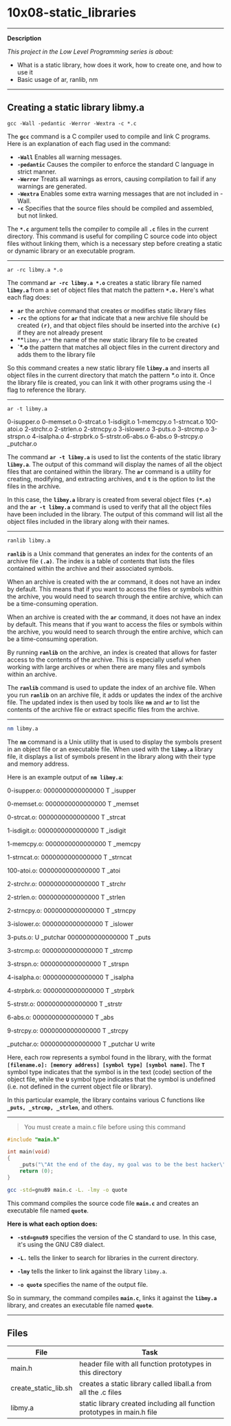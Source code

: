# 10x08-static_libraries

____________________


**Description**

*This project in the Low Level Programming series is about:*

* What is a static library, how does it work, how to create one, and how to use it
* Basic usage of ar, ranlib, nm


________________________


## Creating a static library libmy.a

```bach
gcc -Wall -pedantic -Werror -Wextra -c *.c
```

The **`gcc`** command is a C compiler used to compile and link C programs. Here is an explanation of each flag used in the command:

* **`-Wall`** Enables all warning messages.
* **`-pedantic`** Causes the compiler to enforce the standard C language in strict manner.
* **`-Werror`** Treats all warnings as errors, causing compilation to fail if any warnings are generated.
* **`-Wextra`** Enables some extra warning messages that are not included in -Wall.
* **`-c`** Specifies that the source files should be compiled and assembled, but not linked.

The **`*.c`** argument tells the compiler to compile all **`.c`** files in the current directory. This command is useful for compiling C source code into object files without linking them, which is a necessary step before creating a static or dynamic library or an executable program.


____________________________________


```bach
ar -rc libmy.a *.o
```

The command **`ar -rc libmy.a *.o`** creates a static library file named **`libmy.a`** from a set of object files that match the pattern **`*.o.`** Here's what each flag does:

* **`ar`** the archive command that creates or modifies static library files
* **`-rc`** the options for **`ar`** that indicate that a new archive file should be created **`(r)`**, and that object files should be inserted into the archive **`(c)`** if they are not already present
* **`libmy.a**` the name of the new static library file to be created
* **`*.o** the pattern that matches all object files in the current directory and adds them to the library file

So this command creates a new static library file **`libmy.a`** and inserts all object files in the current directory that match the pattern *.o into it. Once the library file is created, you can link it with other programs using the -l flag to reference the library.


________________________________

```bach
ar -t libmy.a
```

0-isupper.o
0-memset.o
0-strcat.o
1-isdigit.o
1-memcpy.o
1-strncat.o
100-atoi.o
2-strchr.o
2-strlen.o
2-strncpy.o
3-islower.o
3-puts.o
3-strcmp.o
3-strspn.o
4-isalpha.o
4-strpbrk.o
5-strstr.o6-abs.o
6-abs.o
9-strcpy.o
\_putchar.o


The command **`ar -t libmy.a`** is used to list the contents of the static library **`libmy.a`**. The output of this command will display the names of all the object files that are contained within the library. The **`ar`** command is a utility for creating, modifying, and extracting archives, and **`t`** is the option to list the files in the archive.

In this case, the **`libmy.a`** library is created from several object files **`(*.o)`** and the **`ar -t libmy.a`** command is used to verify that all the object files have been included in the library. The output of this command will list all the object files included in the library along with their names.


________________________________


```bash
ranlib libmy.a
```

**`ranlib`** is a Unix command that generates an index for the contents of an archive file **`(.a)`**. The index is a table of contents that lists the files contained within the archive and their associated symbols.

When an archive is created with the ar command, it does not have an index by default. This means that if you want to access the files or symbols within the archive, you would need to search through the entire archive, which can be a time-consuming operation.

When an archive is created with the **`ar`** command, it does not have an index by default. This means that if you want to access the files or symbols within the archive, you would need to search through the entire archive, which can be a time-consuming operation.

By running **`ranlib`** on the archive, an index is created that allows for faster access to the contents of the archive. This is especially useful when working with large archives or when there are many files and symbols within an archive.

The **`ranlib`** command is used to update the index of an archive file. When you run **`ranlib`** on an archive file, it adds or updates the index of the archive file. The updated index is then used by tools like **`nm`** and **`ar`** to list the contents of the archive file or extract specific files from the archive.

____________________________________________


```bash
nm libmy.a
```

The **`nm`** command is a Unix utility that is used to display the symbols present in an object file or an executable file. When used with the **`libmy.a`** library file, it displays a list of symbols present in the library along with their type and memory address.

Here is an example output of **`nm libmy.a`**:

0-isupper.o:
0000000000000000 T _isupper

0-memset.o:
0000000000000000 T _memset

0-strcat.o:
0000000000000000 T _strcat

1-isdigit.o:
0000000000000000 T _isdigit

1-memcpy.o:
0000000000000000 T _memcpy

1-strncat.o:
0000000000000000 T _strncat

100-atoi.o:
0000000000000000 T _atoi

2-strchr.o:
0000000000000000 T _strchr

2-strlen.o:
0000000000000000 T _strlen

2-strncpy.o:
0000000000000000 T _strncpy

3-islower.o:
0000000000000000 T _islower

3-puts.o:
                 U _putchar
0000000000000000 T _puts

3-strcmp.o:
0000000000000000 T _strcmp

3-strspn.o:
0000000000000000 T _strspn

4-isalpha.o:
0000000000000000 T _isalpha

4-strpbrk.o:
0000000000000000 T _strpbrk

5-strstr.o:
0000000000000000 T _strstr

6-abs.o:
0000000000000000 T _abs

9-strcpy.o:
0000000000000000 T _strcpy

_putchar.o:
0000000000000000 T _putchar
                 U write


Here, each row represents a symbol found in the library, with the format **`[filename.o]: [memory address] [symbol type] [symbol name]`**. The **`T`** symbol type indicates that the symbol is in the text (code) section of the object file, while the **`U`** symbol type indicates that the symbol is undefined (i.e. not defined in the current object file or library).

In this particular example, the library contains various C functions like **`_puts, _strcmp, _strlen`**, and others.

_________________________________________


> You must create a main.c file before using this command

```c
#include "main.h"

int main(void)
{
    _puts("\"At the end of the day, my goal was to be the best hacker\"\n\t- Kevin Mitnick");
    return (0);
}
```

```bash
gcc -std=gnu89 main.c -L. -lmy -o quote
```

This command compiles the source code file **`main.c`** and creates an executable file named **`quote`**.

**Here is what each option does:**

* **`-std=gnu89`** specifies the version of the C standard to use. In this case, it's using the GNU C89 dialect.

* **`-L.`**  tells the linker to search for libraries in the current directory.

* **`-lmy`** tells the linker to link against the library `libmy.a`.

* **`-o quote`** specifies the name of the output file.


So in summary, the command compiles **`main.c`**, links it against the **`libmy.a`** library, and creates an executable file named **`quote`**.


_________________________________________


## Files

| File | Task |
|------|------|
| main.h | header file with all function prototypes in this directory |
| create_static_lib.sh | creates a static library called liball.a from all the .c files |
| libmy.a | static library created including all function prototypes in main.h file |














